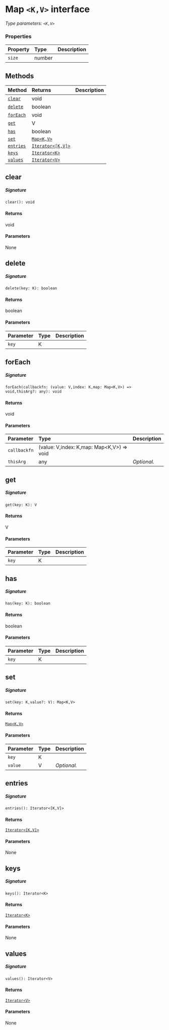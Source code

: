 # Map `<K,V>` interface



_Type parameters: `<K,V>`_






### Properties

| Property	   | Type	| Description|
|:-------------|:-------|:-----------|
|`size`      | number |  |




## Methods

| Method	   |  Returns	| Description|
|:-------------|:-------|:-----------|
|[`clear`](#clear)      | void |  |
|[`delete`](#delete)      | boolean |  |
|[`forEach`](#foreach)      | void |  |
|[`get`](#get)      | V |  |
|[`has`](#has)      | boolean |  |
|[`set`](#set)      | [`Map<K,V>`](Map.md) |  |
|[`entries`](#entries)      | [`Iterator<[K,V]>`](Iterator.md) |  |
|[`keys`](#keys)      | [`Iterator<K>`](Iterator.md) |  |
|[`values`](#values)      | [`Iterator<V>`](Iterator.md) |  |



## clear



##### Signature
`clear(): void`

#### Returns
void

#### Parameters
None


## delete



##### Signature
`delete(key: K): boolean`

#### Returns
boolean

#### Parameters


| Parameter	   | Type    | Description |
|:-------------|:---------------|:------------|
| `key`    | K |  |


## forEach



##### Signature
`forEach(callbackfn: (value: V,index: K,map: Map<K,V>) => void,thisArg?: any): void`

#### Returns
void

#### Parameters


| Parameter	   | Type    | Description |
|:-------------|:---------------|:------------|
| `callbackfn`    | (value: V,index: K,map: Map<K,V>) => void |  |
| `thisArg`    | any | _Optional._ |


## get



##### Signature
`get(key: K): V`

#### Returns
V

#### Parameters


| Parameter	   | Type    | Description |
|:-------------|:---------------|:------------|
| `key`    | K |  |


## has



##### Signature
`has(key: K): boolean`

#### Returns
boolean

#### Parameters


| Parameter	   | Type    | Description |
|:-------------|:---------------|:------------|
| `key`    | K |  |


## set



##### Signature
`set(key: K,value?: V): Map<K,V>`

#### Returns
[`Map<K,V>`](Map.md)

#### Parameters


| Parameter	   | Type    | Description |
|:-------------|:---------------|:------------|
| `key`    | K |  |
| `value`    | V | _Optional._ |


## entries



##### Signature
`entries(): Iterator<[K,V]>`

#### Returns
[`Iterator<[K,V]>`](Iterator.md)

#### Parameters
None


## keys



##### Signature
`keys(): Iterator<K>`

#### Returns
[`Iterator<K>`](Iterator.md)

#### Parameters
None


## values



##### Signature
`values(): Iterator<V>`

#### Returns
[`Iterator<V>`](Iterator.md)

#### Parameters
None

